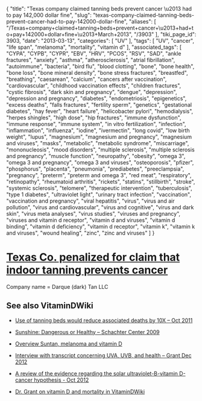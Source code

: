 {
    "title": "Texas company claimed tanning beds prevent cancer \u2013 had to pay 142,000 dollar fine",
    "slug": "texas-company-claimed-tanning-beds-prevent-cancer-had-to-pay-142000-dollar-fine",
    "aliases": [
        "/Texas+company+claimed+tanning+beds+prevent+cancer+\u2013+had+to+pay+142000+dollar+fine+\u2013+March+2013",
        "/3903"
    ],
    "tiki_page_id": 3903,
    "date": "2013-03-13",
    "categories": [
        "UV"
    ],
    "tags": [
        "UV",
        "cancer",
        "life span",
        "melanoma",
        "mortality",
        "vitamin d"
    ],
    "associated_tags": [
        "CYPA",
        "CYPB",
        "CYPR",
        "EBV",
        "HRV",
        "PCOS",
        "RSV",
        "SAD",
        "ankle fractures",
        "anxiety",
        "asthma",
        "atherosclerosis",
        "atrial fibrillation",
        "autoimmune",
        "bacteria",
        "bird flu",
        "blood clotting",
        "bone",
        "bone health",
        "bone loss",
        "bone mineral density",
        "bone stress fractures",
        "breastfed",
        "breathing",
        "caesarean",
        "calcium",
        "cancers after vaccination",
        "cardiovascular",
        "childhood vaccination effects",
        "children fractures",
        "cystic fibrosis",
        "dark skin and pregnancy",
        "dengue",
        "depression",
        "depression and pregnancy",
        "diabetes",
        "endometriosis",
        "epigenetics",
        "excess deaths",
        "falls fractures",
        "fertility sperm",
        "genetics",
        "gestational diabetes",
        "hay fever",
        "heart failure",
        "helicobacter pylori",
        "hemodialysis",
        "herpes shingles",
        "high dose",
        "hip fractures",
        "immune dysfunction",
        "immune response",
        "immune system",
        "in vitro fertilization",
        "infection",
        "inflammation",
        "influenza",
        "iodine",
        "ivermectin",
        "long covid",
        "low birth weight",
        "lupus",
        "magnesium",
        "magnesium and pregnancy",
        "magnesium and viruses",
        "masks",
        "metabolic",
        "metabolic syndrome",
        "miscarriage",
        "mononucleosis",
        "mood disorders",
        "multiple sclerosis",
        "multiple sclerosis and pregnancy",
        "muscle function",
        "neuropathy",
        "obesity",
        "omega 3",
        "omega 3 and pregnancy",
        "omega 3 and viruses",
        "osteoporosis",
        "pfizer",
        "phosphorus",
        "placenta",
        "pneumonia",
        "prediabetes",
        "preeclampsia",
        "pregnancy",
        "preterm",
        "preterm and omega 3",
        "red meat",
        "respiratory",
        "retinopathy",
        "rheumatoid arthritis",
        "rickets",
        "statins",
        "stillbirth",
        "stroke",
        "systemic sclerosis",
        "telomere",
        "therapeutic intervention",
        "tuberculosis",
        "type 1 diabetes",
        "ultraviolet light",
        "urinary tract infection",
        "vaccination",
        "vaccination and pregnancy",
        "viral hepatitis",
        "virus",
        "virus and air pollution",
        "virus and cardiovascular",
        "virus and cognitive",
        "virus and dark skin",
        "virus meta analyses",
        "virus studies",
        "viruses and pregnancy",
        "viruses and vitamin d receptor",
        "vitamin d and viruses",
        "vitamin d binding",
        "vitamin d deficiency",
        "vitamin d receptor",
        "vitamin k",
        "vitamin k and viruses",
        "wound healing",
        "zinc",
        "zinc and viruses"
    ]
}


# [Texas Co. penalized for claim that indoor tanning prevents cancer](http://www.beaumontenterprise.com/default/article/Texas-Co-penalized-for-claim-that-indoor-tanning-4348225.php%20)

Company name = Darque (dark) Tan LLC

## See also VitaminDWiki

* [Use of tanning beds would reduce associated deaths by 10X – Oct 2011](/tags/use-of-tanning-beds-would-reduce-associated-deaths-by-10x-oct-2011.html)

* [Sunshine: Dangerous or Healthy – Schachter Center 2009](/posts/sunshine-dangerous-or-healthy-schachter-center-2009)

* [Overview Suntan, melanoma and vitamin D](/tags/overview-suntan-melanoma-and-vitamin-d.html)

* [Interview with transcript concerning UVA, UVB, and health – Grant Dec 2012](/posts/interview-with-transcript-concerning-uva-uvb-and-health-grant)

* [A review of the evidence regarding the solar ultraviolet-B-vitamin D-cancer hypothesis - Oct 2012](/posts/a-review-of-the-evidence-regarding-the-solar-ultraviolet-b-vitamin-d-cancer-hypothesis)

* [Dr. Grant on vitamin D and mortality in VitaminDWiki](/tags/dr-grant-on-vitamin-d-and-mortality-in-vitamindwiki.html)